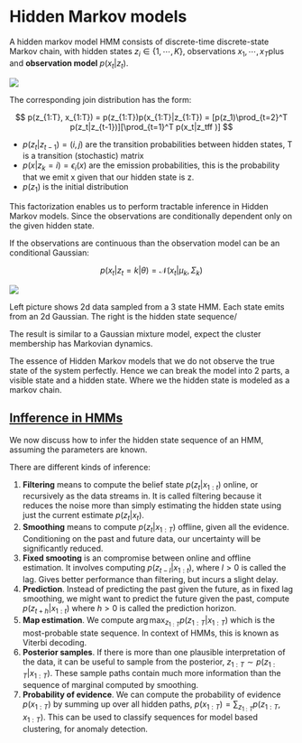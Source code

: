 # Hidden Markov models

A hidden markov model HMM consists of discrete-time discrete-state Markov chain, with hidden states $z_i \in \{1, \cdots, K \}​$, observations $x_1, \cdots, x_T​$ plus and **observation model** $p(x_t|z_t)​$.

![](../.images/machine_learning/hmm_example_1.png)

The corresponding join distribution has the form:

$$
p(z_{1:T}, x_{1:T}) = p(z_{1:T})p(x_{1:T}|z_{1:T}) = [p(z_1)\prod_{t=2}^T p(z_t|z_{t-1})][\prod_{t=1}^T p(x_t|z_tff )]
$$

* $p(z_t| z_{t-1}) = (i,j)$ are the transition probabilities between hidden states, T is a transition (stochastic) matrix
* $p(x| z_{k} =i) = \epsilon_i(x)$ are the emission probabilities, this is the probability that we emit x given that our hidden state is z.
* $p(z_1)$ is the initial distribution

This factorization enables us to perform tractable inference in Hidden Markov models. Since the observations are conditionally dependent only on the given hidden state.

If the observations are continuous than the observation model can be an conditional Gaussian:

$$p(x_t|z_t=k|\theta) = \mathcal{N}(x_t| \mu_k, \Sigma_k)$$

![](../.images/machine_learning/hmm_3_state_gaussian.png)

Left picture shows 2d data sampled from a 3 state HMM. Each state emits from an 2d Gaussian. The right is the hidden state sequence/

The result is similar to a Gaussian mixture model, expect the cluster membership has Markovian dynamics. 

The essence of Hidden Markov models that we do not observe the true state of the system perfectly. Hence we can break the model into 2 parts, a visible state and a hidden state. Where we the hidden state is modeled as a markov chain. 

## [Infference in HMMs](infference_in_hidden_markov_models.md)

We now discuss how to infer the hidden state sequence of an HMM, assuming the parameters are known.

There are different kinds of inference:

1. **Filtering** means to compute the belief state $p(z_t| x_{1:t})$ online, or recursively as the data streams in. It is called filtering because it reduces the noise more than simply estimating the hidden state using just the current estimate $p(z_t| x_t)$.
2. **Smoothing** means to compute $p(z_t|x_{1:T})$ offline, given all the evidence. Conditioning on the past and future data, our uncertainty will be significantly reduced.
3. **Fixed smooting** is an compromise between online and offline estimation. It involves computing $p(z_{t-l}| x_{1:t})$, where $l > 0$ is called the lag. Gives better performance than filtering, but incurs a slight delay. 
4. **Prediction**. Instead of predicting the past given the future, as in fixed lag smoothing, we might want to predict the future given the past, compute $p(z_{t+h}| x_{1:t})$ where $h > 0$ is called the prediction horizon. 
5. **Map estimation**. We compute $\arg \max_{z_{1:T}} p(z_{1:T}| x_{1:T})$ which is the most-probable state sequence. In context of HMMs, this is known as Viterbi decoding. 
6. **Posterior samples**. If there is more than one plausible interpretation of the data, it can be useful to sample from the posterior, $z_{1:T} \sim p(z_{1:T}| x_{1:T})$. These sample paths contain much more information than the sequence of marginal computed by smoothing.
7. **Probability of evidence**. We can compute the probability of evidence $p(x_{1:T})$ by summing up over all hidden paths, $p(x_{1:T}) = \sum_{z_{1:T}} p(z_{1:T}, x_{1:T})$. This can be used to classify sequences for model based clustering, for anomaly detection. 

